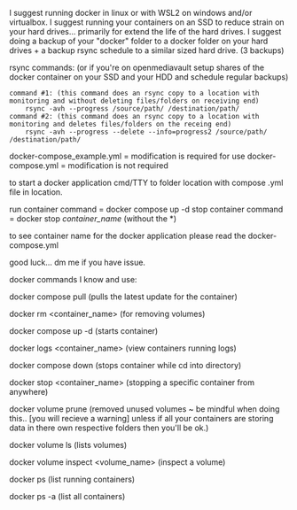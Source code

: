 I suggest running docker in linux or with WSL2 on windows and/or virtualbox.
I suggest running your containers on an SSD to reduce strain on your hard drives... primarily for extend the life of the hard drives.
I suggest doing a backup of your "docker" folder to a docker folder on your hard drives + a backup rsync schedule to a similar sized hard drive. (3 backups)

rsync commands: (or if you're on openmediavault setup shares of the docker container on your SSD and your HDD and schedule regular backups)

	command #1: (this command does an rsync copy to a location with monitoring and without deleting files/folders on receiving end)
		rsync -avh --progress /source/path/ /destination/path/
	command #2: (this command does an rsync copy to a location with monitoring and deletes files/folders on the receing end)
		rsync -avh --progress --delete --info=progress2 /source/path/ /destination/path/

docker-compose_example.yml = modification is required for use
docker-compose.yml = modification is not required

to start a docker application cmd/TTY to folder location with compose .yml file in location.

run container command = docker compose up -d
stop container command = docker stop *container_name* (without the *)

to see container name for the docker application please read the docker-compose.yml

good luck... dm me if you have issue.



docker commands I know and use:

docker compose pull                        (pulls the latest update for the container)

docker rm <container_name>                 (for removing volumes)

docker compose up -d                       (starts container)

docker logs <container_name>               (view containers running logs)

docker compose down                        (stops container while cd into directory)

docker stop <container_name>               (stopping a specific container from anywhere)

docker volume prune                        (removed unused volumes ~ be mindful when doing this.. [you will recieve a warning] unless if all your containers are storing data in there own respective folders then you'll be ok.)

docker volume ls                           (lists volumes)

docker volume inspect <volume_name>        (inspect a volume)

docker ps                                  (list running containers)

docker ps -a                               (list all containers)
